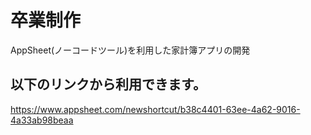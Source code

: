 # 卒業制作

AppSheet(ノーコードツール)を利用した家計簿アプリの開発

## 以下のリンクから利用できます。

https://www.appsheet.com/newshortcut/b38c4401-63ee-4a62-9016-4a33ab98beaa            
            

